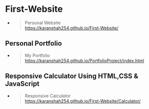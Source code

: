 ﻿# First-Website

- >Personal Website<br>https://karanshah254.github.io/First-Website/

## Personal Portfolio

- >My Portfolio<br>https://karanshah254.github.io/PortfolioProject/index.html

## Responsive Calculator Using HTML,CSS & JavaScript

- >Responsive Calculator<br>https://karanshah254.github.io/First-Website/Calculator/




